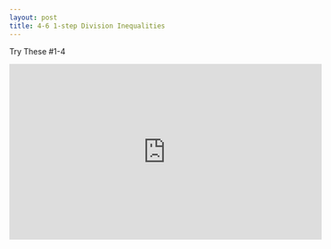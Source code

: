 ```yaml
---
layout: post
title: 4-6 1-step Division Inequalities
---
```

Try These #1-4
<iframe width="560" height="315" src="https://www.youtube.com/embed/GEDB9s4MjwM" frameborder="0" allowfullscreen></iframe>
